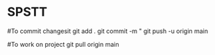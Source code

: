 # SPSTT

#To commit changesit
git add .
git commit -m "<Commit message>
git push -u origin main

#To work on project
git pull origin main

